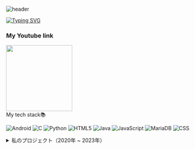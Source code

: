 ![header](https://capsule-render.vercel.app/api?type=egg&color=auto&height=300&section=header&text=capsule%20render&fontSize=90)

[![Typing SVG](https://readme-typing-svg.demolab.com?font=Fira+Code&pause=1000&random=false&width=435&lines=Hi%2C+I'm+student+kimganghyeon)](https://git.io/typing-svg)


<h3>My Youtube link  </h3>
<a href="https://www.youtube.com/channel/UC484ZJMavtoPOI4ey-HFdCA"><img src="https://yt3.ggpht.com/z40k5ErajHeBwMNl2Jwuvy3Pyo2sjOIKd20h_csU7uxzzJEuvRP1Fw7r5daMn8KuovrzNMgT47E=s600-c-k-c0x00ffffff-no-rj-rp-mo" height="180"></a><br>
My tech stack📚

![Android](https://img.shields.io/badge/Android-3DDC84?style=flat-square&logo=android&logoColor=white)
![C](https://img.shields.io/badge/C-A8B9CC?style=flat-square&logo=C&logoColor=white)
![Python](https://img.shields.io/badge/Python-3776AB?style=for-the-badge&logo=Python&logoColor=white)
![HTML5](https://img.shields.io/badge/HTML5-E34F26?style=flat-square&logo=html5&logoColor=white)
![Java](https://img.shields.io/badge/Java-007396?style=flat-square&logo=java&logoColor=white)
![JavaScript](https://img.shields.io/badge/JavaScript-F7DF1E?style=for-the-badge&logo=javascript&logoColor=black)
![MariaDB](https://img.shields.io/badge/MariaDB-003545?style=flat-square&logo=mariadb&logoColor=white)
![CSS](https://img.shields.io/badge/CSS-1572B6?style=for-the-badge&logo=css3&logoColor=white)


<details>
<summary>私のプロジェクト（2020年 ~ 2023年）</summary>

### 2020年

| プロジェクト名           | 期間          | 説明                 |
|------------------------|---------------|--------------------|
| 校内大会ウェブプロジェクト | 09月 ~ 10月 | 野球競技掲示板    |
| javaプロジェクト          | 11月 ~ 12月 | チケット販売プログラム |
| javascriptプロジェクト    | 11月 ~ 12月 | マイレージ登録機     |
| databaseプロジェクト      | 11月 ~ 12月 | 野球日程管理プログラム |

### 2023年

| プロジェクト名                   | 期間          | 説明                             |
|----------------------------|---------------|--------------------------------|
| Androidプロジェクト          | 06月 ~ 07月 | 映画紹介アプリ                |
| ウェブプロジェクト             | 06月 ~ 07月 | インターネットショッピングモールサイト |
| システム分析および設計プロジェクト | 06月 ~ 07月 | 図書日程管理アプリ          |

</details>
